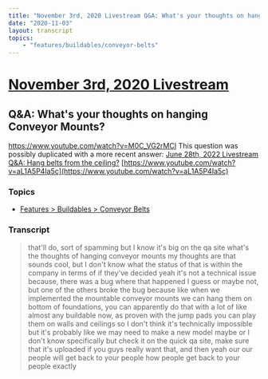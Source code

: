 ```yaml
---
title: "November 3rd, 2020 Livestream Q&A: What's your thoughts on hanging Conveyor Mounts?"
date: "2020-11-03"
layout: transcript
topics:
    - "features/buildables/conveyor-belts"
---
```

# [November 3rd, 2020 Livestream](../2020-11-03.md)
## Q&A: What's your thoughts on hanging Conveyor Mounts?
https://www.youtube.com/watch?v=M0C_VG2rMCI
This question was possibly duplicated with a more recent answer: [June 28th, 2022 Livestream Q&A: Hang belts from the ceiling?](./yt-aL1A5P4Ia5c.md) [https://www.youtube.com/watch?v=aL1A5P4Ia5c](https://www.youtube.com/watch?v=aL1A5P4Ia5c)


### Topics
* [Features > Buildables > Conveyor Belts](../topics/features/buildables/conveyor-belts.md)

### Transcript

> that'll do, sort of spamming but I know it's big on the qa site what's the thoughts of hanging conveyor mounts my thoughts are that sounds cool, but I don't know what the status of that is within the company in terms of if they've decided yeah it's not a technical issue because, there was a bug where that happened I guess or maybe not, but one of the others broke the bug because like when we implemented the mountable conveyor mounts we can hang them on bottom of foundations, you can apparently do that with a lot of like almost any buildable now, as proven with the jump pads you can play them on walls and ceilings so I don't think it's technically impossible but it's probably like we may need to make a new model maybe or I don't know specifically but check it on the quick qa site, make sure that it's uploaded if you guys really want that, and then yeah our our people will get back to your people how people get back to your people exactly
